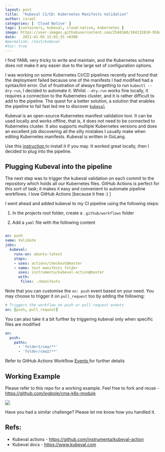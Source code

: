 ```yaml
---
layout: post
title:  "Kubeval CI/CD: Kubernetes Manifests Validation"
author: israel
categories: [ 'Cloud Native' ]
tags: [containers, kubeval, cloud-native, kubernetes ]
image: https://user-images.githubusercontent.com/2548160/104132810-958a1400-5377-11eb-9278-84ea846599d1.jpg
date:   2021-01-05 15:01:35 +0300
#permalink: /test/kubeval
#toc: true
---
```


I find YAML very tricky to write and maintain, and the Kubernetes schema does not make it any easier due to the large set of configuration options.

I was working on some Kubernetes CI/CD pipelines recently and found that the deployment failed because one of the manifests I had modified had a syntax/lint error. Out of frustration of always forgetting to run `kubectl --dry-run`, I decided to automate it. Whilst `--dry-run` works fine locally, it requires a connection to the Kubernetes cluster, and it is rather difficult to add to the pipeline.  The quest for a better solution, a solution that enables the pipeline to fail fast led me to discover <a href="https://github.com/instrumenta/kubeval" target="_blank"> `kubeval` </a>  

Kubeval is an open-source Kubernetes manifest validation tool. It can be used locally and works offline, that is, it does not need to be connected to Kubernetes cluster. It also supports multiple Kubernetes versions and does an excellent job discovering all the silly mistakes I usually make when editing Kubernetes manifests. Kubeval is written in GoLang. 

Use this <a href="https://www.kubeval.com/installation/" target="_blank"> instruction </a> to install it if you may. It worked great locally, then I  decided to plug into the pipeline.

## Plugging Kubeval into the pipeline 

The next step was to trigger the kubeval validation on each commit to the repository which holds all our Kubernetes files. GitHub Actions is perfect for this sort of task; it makes it easy and convenient to automate pipeline workflows. I love GitHub Actions [because it free :) ]

I went ahead and added kubeval to my CI pipeline using the following steps:

1. In the projects root folder, create a `.github/workflows` folder

2. Add a `yaml` file with the following content

```yaml

on: push
name: Validate
jobs:
  kubeval:
    runs-on: ubuntu-latest
    steps:
    - uses: actions/checkout@master
    - name: test manifests folder
      uses: instrumenta/kubeval-action@master
      with: 
       files: ./manifests

```

Note that you can customise the `on: push` event based on your need. You may choose to trigger it on `pull_request` too by adding the following:

```yaml
# Triggers the workflow on push or pull request events
on: [push, pull_request]
```

You can also take it a bit further by triggering kubeval only when specific files are modified

```yaml
on:
  push:
    paths:
      - 'folder1/cma/**'
      - 'folder/cma2/**'
```

Refer to GitHub Actions Workflow <a href="https://docs.github.com/en/free-pro-team@latest/actions/reference/events-that-trigger-workflows" target="_blank">Events </a> for further details  

## Working Example

Please refer to this repo for a working example. Feel free to fork and reuse - <a href="https://github.com/iogbole/cma-k8s-module" target="_blank"> https://github.com/iogbole/cma-k8s-module </a>

<p class="aligncenter">
<img class="lazyimg" src="
https://user-images.githubusercontent.com/2548160/104134093-7ee7bb00-537f-11eb-9422-e068da4b9784.jpg"/>
</p>

Have you had a similar challenge? Please let me know how you handled it.

## Refs:

- Kubeval actions - https://github.com/instrumenta/kubeval-action
- Kubeval docs - https://www.kubeval.com
